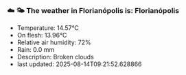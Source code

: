 ### ☁️ 🌤️  The weather in Florianópolis is: Florianópolis

- Temperature: 14.57°C
- On flesh: 13.96°C
- Relative air humidity: 72%
- Rain: 0.0 mm
- Description: Broken clouds
- last updated: 2025-08-14T09:21:52.628866
